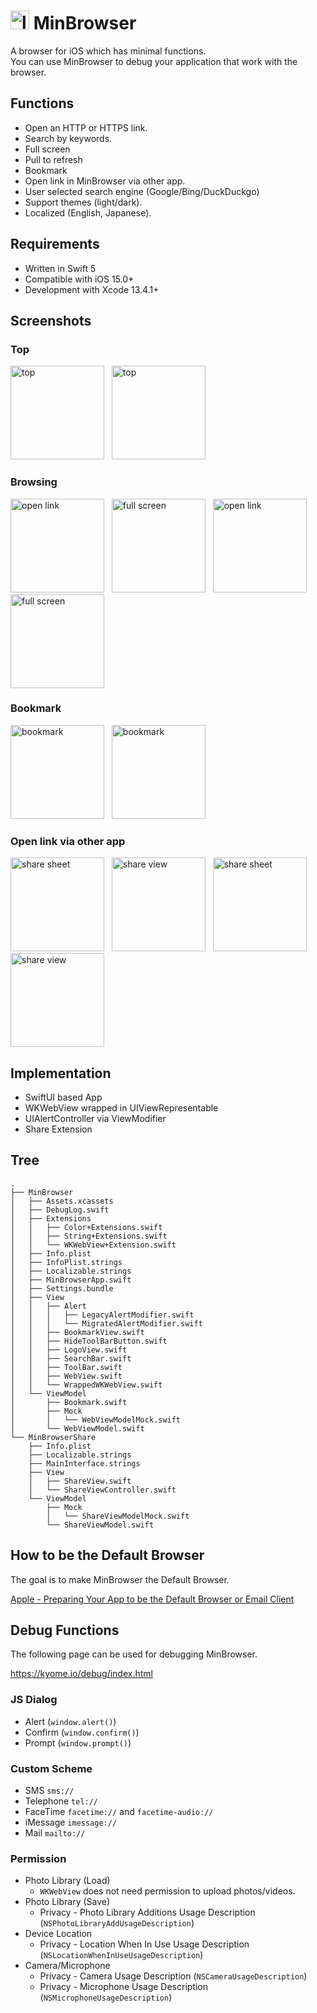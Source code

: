 # <img src="Resources/rounded-icon.png" alt="logo" width="30px" height="30px" /> MinBrowser

A browser for iOS which has minimal functions.<br>
You can use MinBrowser to debug your application that work with the browser.

## Functions

- Open an HTTP or HTTPS link.
- Search by keywords.
- Full screen
- Pull to refresh
- Bookmark
- Open link in MinBrowser via other app.
- User selected search engine (Google/Bing/DuckDuckgo)
- Support themes (light/dark).
- Localized (English, Japanese).

## Requirements

- Written in Swift 5
- Compatible with iOS 15.0+
- Development with Xcode 13.4.1+

## Screenshots

### Top

<img src="Resources/light/1-top.png" alt="top" width="150px" />&nbsp;&nbsp;
<img src="Resources/dark/1-top.png" alt="top" width="150px" />

### Browsing

<img src="Resources/light/2-open-link.png" alt="open link" width="150px" />&nbsp;&nbsp;
<img src="Resources/light/3-full-screen.png" alt="full screen" width="150px" />&nbsp;&nbsp;
<img src="Resources/dark/2-open-link.png" alt="open link" width="150px" />&nbsp;&nbsp;
<img src="Resources/dark/3-full-screen.png" alt="full screen" width="150px" />

### Bookmark

<img src="Resources/light/4-bookmark.png" alt="bookmark" width="150px" />&nbsp;&nbsp;
<img src="Resources/dark/4-bookmark.png" alt="bookmark" width="150px" />

### Open link via other app

<img src="Resources/light/5-share-sheet.png" alt="share sheet" width="150px" />&nbsp;&nbsp;
<img src="Resources/light/6-share-view.png" alt="share view" width="150px" />&nbsp;&nbsp;
<img src="Resources/dark/5-share-sheet.png" alt="share sheet" width="150px" />&nbsp;&nbsp;
<img src="Resources/dark/6-share-view.png" alt="share view" width="150px" />

## Implementation

- SwiftUI based App
- WKWebView wrapped in UIViewRepresentable
- UIAlertController via ViewModifier
- Share Extension

## Tree

```plain
.
├── MinBrowser
│   ├── Assets.xcassets
│   ├── DebugLog.swift
│   ├── Extensions
│   │   ├── Color+Extensions.swift
│   │   ├── String+Extensions.swift
│   │   └── WKWebView+Extension.swift
│   ├── Info.plist
│   ├── InfoPlist.strings
│   ├── Localizable.strings
│   ├── MinBrowserApp.swift
│   ├── Settings.bundle
│   ├── View
│   │   ├── Alert
│   │   │   ├── LegacyAlertModifier.swift
│   │   │   └── MigratedAlertModifier.swift
│   │   ├── BookmarkView.swift
│   │   ├── HideToolBarButton.swift
│   │   ├── LogoView.swift
│   │   ├── SearchBar.swift
│   │   ├── ToolBar.swift
│   │   ├── WebView.swift
│   │   └── WrappedWKWebView.swift
│   └── ViewModel
│       ├── Bookmark.swift
│       ├── Mock
│       │   └── WebViewModelMock.swift
│       └── WebViewModel.swift
└── MinBrowserShare
    ├── Info.plist
    ├── Localizable.strings
    ├── MainInterface.strings
    ├── View
    │   ├── ShareView.swift
    │   └── ShareViewController.swift
    └── ViewModel
        ├── Mock
        │   └── ShareViewModelMock.swift
        └── ShareViewModel.swift
```

## How to be the Default Browser

The goal is to make MinBrowser the Default Browser.

[Apple - Preparing Your App to be the Default Browser or Email Client](https://developer.apple.com/documentation/xcode/preparing-your-app-to-be-the-default-browser-or-email-client)

## Debug Functions

The following page can be used for debugging MinBrowser.

https://kyome.io/debug/index.html

### JS Dialog

- Alert (`window.alert()`)
- Confirm (`window.confirm()`)
- Prompt (`window.prompt()`)

### Custom Scheme

- SMS `sms://`
- Telephone `tel://`
- FaceTime `facetime://` and `facetime-audio://`
- iMessage `imessage://`
- Mail `mailto://`

### Permission

- Photo Library (Load)
  - `WKWebView` does not need permission to upload photos/videos.
- Photo Library (Save)
  - Privacy - Photo Library Additions Usage Description (`NSPhotoLibraryAddUsageDescription`)
- Device Location
  - Privacy - Location When In Use Usage Description (`NSLocationWhenInUseUsageDescription`)
- Camera/Microphone
  - Privacy - Camera Usage Description (`NSCameraUsageDescription`)
  - Privacy - Microphone Usage Description (`NSMicrophoneUsageDescription`)
